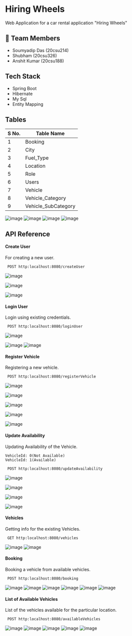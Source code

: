 
# Hiring Wheels

Web Application for a car rental application "Hiring Wheels"

## 🚀 Team Members
- Soumyadip Das (20csu214)
- Shubham (20csu326)
- Anshit Kumar (20csu188)

## Tech Stack

- Spring Boot
- Hibernate
- My Sql
- Entity Mapping


## Tables

| S No.             | Table Name                                                               |
| ----------------- | ------------------------------------------------------------------ |
| 1| Booking |
| 2| City|
| 3| Fuel_Type |
| 4| Location |
| 5| Role |
| 6| Users |
| 7| Vehicle |
| 8| Vehicle_Category |
| 9| Vehicle_SubCategory |

![image](https://github.com/Soumyadip1245/HiringWheels/assets/97156552/7dc222fc-f4d5-4691-9062-7689b17d2943)
![image](https://github.com/Soumyadip1245/HiringWheels/assets/97156552/7dc222fc-f4d5-4691-9062-7689b17d2943)
![image](https://github.com/Soumyadip1245/HiringWheels/assets/97156552/e67d1081-4aff-4018-8ee8-7ee45958ad75)
![image](https://github.com/Soumyadip1245/HiringWheels/assets/97156552/a309ed54-0f43-4b62-bf89-702ed38aae6b)




## API Reference

#### Create User
For creating a new user.
```
 POST http:localhost:8080/createUser
```
![image](https://github.com/Soumyadip1245/HiringWheels/assets/97156552/7e93bb25-4f58-45dc-aa5c-c6205ab12f62)

![image](https://github.com/Soumyadip1245/HiringWheels/assets/97156552/0932a8ba-b952-4f8f-af36-17d0c055922d)

![image](https://github.com/Soumyadip1245/HiringWheels/assets/97156552/969304c5-8168-4d0b-9351-0177f78a2ab7)

#### Login User
Login using existing credentials.
```
 POST http:localhost:8080/loginUser
```


![image](https://github.com/Soumyadip1245/HiringWheels/assets/97156552/42129c21-37bd-4d7b-a7be-51fc0548a56d)

![image](https://github.com/Soumyadip1245/HiringWheels/assets/97156552/c7f1cf30-d9c4-42ca-854f-baf2e8f491ac)
![image](https://github.com/Soumyadip1245/HiringWheels/assets/97156552/f5430ab5-1be7-421a-a210-250617c5b561)

#### Register Vehicle
Registering a new vehicle.

```
 POST http:localhost:8080/registerVehicle
```

![image](https://github.com/Soumyadip1245/HiringWheels/assets/97156552/7e749eb7-0f59-4a9d-9f9b-accaec197766)

![image](https://github.com/Soumyadip1245/HiringWheels/assets/97156552/f781e276-ae1a-4a56-b7a5-390043d15e18)

![image](https://github.com/Soumyadip1245/HiringWheels/assets/97156552/cd67160e-5e51-4869-8651-d4f4b3f4a01d)

![image](https://github.com/Soumyadip1245/HiringWheels/assets/97156552/59ef9e12-4d3e-42d4-b574-4e3575fcca69)

![image](https://github.com/Soumyadip1245/HiringWheels/assets/97156552/321d0545-4b70-4f83-bfc4-c8095d4c17c0)
#### Update Availability

Updating Availability of the Vehicle.

```
VehicleId: 0(Not Available)
VehicleId: 1(Available)
```
```
 POST http:localhost:8080/updateAvailability
```
![image](https://github.com/Soumyadip1245/HiringWheels/assets/97156552/8fc73c00-932c-4362-9b78-a1823605fbd6)

![image](https://github.com/Soumyadip1245/HiringWheels/assets/97156552/79a30dde-2d58-48c0-84ce-5f7a49d7a7b3)

![image](https://github.com/Soumyadip1245/HiringWheels/assets/97156552/e5624451-35b5-4556-aaf9-78dfd562e5ad)

![image](https://github.com/Soumyadip1245/HiringWheels/assets/97156552/d04670bb-575f-47f2-ae3b-74b3a0605157)

#### Vehicles
Getting info for the existing Vehicles.
```
 GET http:localhost:8080/vehicles
```
![image](https://github.com/Soumyadip1245/HiringWheels/assets/97156552/d768edb6-eab9-4a02-a6f7-7f585555ef32)
![image](https://github.com/Soumyadip1245/HiringWheels/assets/97156552/7adf7668-8bb0-4f8e-a237-60a3ee4f43ed)

#### Booking
Booking a vehicle from available vehicles.
```
 POST http:localhost:8080/booking
```
![image](https://github.com/Soumyadip1245/HiringWheels/assets/97156552/49a8104a-b827-4f25-9e77-f498a64db4cd)
![image](https://github.com/Soumyadip1245/HiringWheels/assets/97156552/b2ecd7bc-84cf-497b-891a-938fd143f6ee)
![image](https://github.com/Soumyadip1245/HiringWheels/assets/97156552/44373a05-4e63-4210-beed-a165ea73b1c0)
![image](https://github.com/Soumyadip1245/HiringWheels/assets/97156552/67869ad2-b7e1-4949-b3da-d9dea6de23d3)
![image](https://github.com/Soumyadip1245/HiringWheels/assets/97156552/7555ef39-9989-49e5-b4fa-df1cb66a4f86)
![image](https://github.com/Soumyadip1245/HiringWheels/assets/97156552/c176771a-b2f5-43ef-8377-e7276df7d59d)

#### List of Available Vehicles
List of the vehicles available for the particular location.
```
 POST http:localhost:8080/availableVehicles
```

![image](https://github.com/Soumyadip1245/HiringWheels/assets/97156552/c7e1ac02-f038-4f1d-a0da-d867b6e0089e)
![image](https://github.com/Soumyadip1245/HiringWheels/assets/97156552/f623bac7-47b7-4cd3-a866-ada311018a72)
![image](https://github.com/Soumyadip1245/HiringWheels/assets/97156552/86b94e22-77da-44f0-9632-ec9dd6aa7238)
![image](https://github.com/Soumyadip1245/HiringWheels/assets/97156552/f3a9771b-7f91-4e36-a46f-d9fdedef2a2b)
![image](https://github.com/Soumyadip1245/HiringWheels/assets/97156552/f921a33c-95a6-4dd0-8699-7b995f8bbd02)

